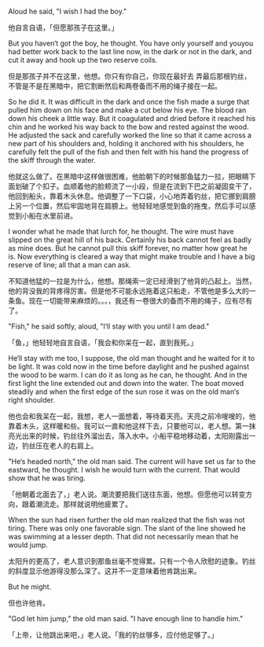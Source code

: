 Aloud he said, "I wish I had the boy."

他自言自语，「但愿那孩子在这里。」

But you haven‘t got the boy, he thought. You have only yourself and youyou had better work back to the last line now, in the dark or not in the dark, and cut it away and hook up the two reserve coils.

但是那孩子并不在这里，他想。你只有你自己，你现在最好去  弄最后那根钓丝，不管是不是在黑暗中，把它割断然后和两卷备而不用的绳子接在一起。

So he did it. It was difficult in the dark and once the fish made a surge that pulled him down on his face and make a cut below his eye. The blood ran down his cheek a little way. But it coagulated and dried before it reached his chin and he worked his way back to the bow and rested against the wood. He adjusted the sack and carefully worked the line so that it came across a new part of his shoulders and, holding it anchored with his shoulders, he carefully felt the pull of the fish and then felt with his hand the progress of the skiff through the water.

他就这么做了。在黑暗中这样做很困难，他脸朝下的时候那鱼猛力一拉，把眼睛下面划破了个扣子。血顺着他的脸颊流了一小段，但是在流到下巴之前凝固变干了，他回到船头，靠着木头休息。他调整了一下口袋，小心地弄着钓丝，把它挪到肩膀上另一个位置，然后牢固地背在肩膀上。他轻轻地感觉到鱼的拖曳，然后手可以感觉到小船在水里前进。

I wonder what he made that lurch for, he thought. The wire must have slipped on the great hill of his back. Certainly his back cannot feel as badly as mine does. But he cannot pull this skiff forever, no matter how great he is. Now everything is cleared a way that might make trouble and I have a big reserve of line; all that a man can ask.

不知道他猛的一拉是为什么，他想。那绳索一定已经滑到了他背的凸起上。当然，他的背没我的背疼得厉害。但是他不可能永远拖着这只船走，不管他是多么大的一条鱼。现在一切能带来麻烦的。。。，我还有一卷很大的备而不用的绳子，应有尽有了。

"Fish," he said softly, aloud, "I‘ll stay with you until I am dead."

「鱼，」他轻轻地自言自语，「我会和你呆在一起，直到我死。」

He‘ll stay with me too, I suppose, the old man thought and he waited for it to be light. It was cold now in the time before daylight and he pushed against the wood to be warm. I can do it as long as he can, he thought. And in the first light the line extended out and down into the water. The boat moved steadily and when the first edge of the sun rose it was on the old man‘s right shoulder.

他也会和我呆在一起，我想，老人一面想着，等待着天亮。天亮之前冷嗖嗖的，他靠着木头，这样暖和些。我可以一直和他这样下去，只要他可以，老人想。第一抹亮光出来的时候，钓丝往外溜出去，落入水中。小船平稳地移动着，太阳刚露出一边，钓丝压在老人的右肩上。

"He‘s headed north," the old man said. The current will have set us far to the eastward, he thought. I wish he would turn with the current. That would show that he was tiring.

「他朝着北面去了，」老人说。潮流要把我们送往东面，他想。但愿他可以转变方向，跟着潮流走。那样就说明他疲累了。

When the sun had risen further the old man realized that the fish was not tiring. There was only one favorable sign. The slant of the line showed he was swimming at a lesser depth. That did not necessarily mean that he would jump.

太阳升的更高了，老人意识到那鱼丝毫不觉得累。只有一个令人欣慰的迹象。钓丝的斜度显示他游得没那么深了。这并不一定意味着他肯跳出来。

But he might.

但也许他肯。

"God let him jump," the old man said. "I have enough line to handle him."

「上帝，让他跳出来吧，」老人说。「我的钓丝够多，应付他足够了。」
